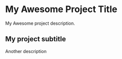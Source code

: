 # My Awesome Project Title

My Awesome project description.

## My project subtitle

Another description
